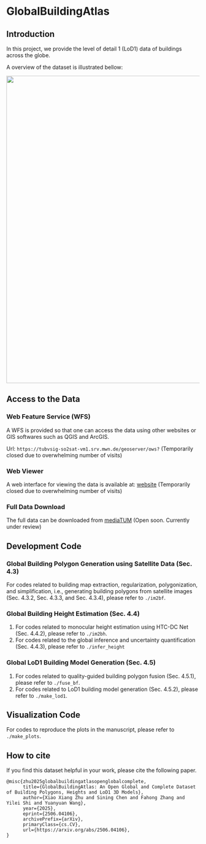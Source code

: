 # GlobalBuildingAtlas

## Introduction
In this project, we provide the level of detail 1 (LoD1) data of buildings across the globe.

A overview of the dataset is illustrated bellow:

<img src="figures/overview.png" width="800">


## Access to the Data
### Web Feature Service (WFS)
A WFS is provided so that one can access the data using other websites or GIS softwares such as QGIS and ArcGIS.

Url: `https://tubvsig-so2sat-vm1.srv.mwn.de/geoserver/ows?` (Temporarily closed due to overwhelming number of visits)

### Web Viewer
A web interface for viewing the data is available at: [website](https://tubvsig-so2sat-vm1.srv.mwn.de) (Temporarily closed due to overwhelming number of visits)

### Full Data Download
The full data can be downloaded from [mediaTUM](https://mediatum.ub.tum.de/178230) (Open soon. Currently under review)

## Development Code
### Global Building Polygon Generation using Satellite Data (Sec. 4.3)
For codes related to building map extraction, regularization, polygonization, and simplification, i.e., generating building polygons from satellite images (Sec. 4.3.2, Sec. 4.3.3, and Sec. 4.3.4), please refer to `./im2bf`.

### Global Building Height Estimation (Sec. 4.4)
1. For codes related to monocular height estimation using HTC-DC Net (Sec. 4.4.2), please refer to `./im2bh`.
2. For codes related to the global inference and uncertainty quantification (Sec. 4.4.3), please refer to `./infer_height`

### Global LoD1 Building Model Generation (Sec. 4.5)
1. For codes related to quality-guided building polygon fusion (Sec. 4.5.1), please refer to `./fuse_bf`.
2. For codes related to LoD1 building model generation (Sec. 4.5.2), please refer to `./make_lod1`.

## Visualization Code
For codes to reproduce the plots in the manuscript, please refer to `./make_plots`.

## How to cite
If you find this dataset helpful in your work, please cite the following paper.
```
@misc{zhu2025globalbuildingatlasopenglobalcomplete,
      title={GlobalBuildingAtlas: An Open Global and Complete Dataset of Building Polygons, Heights and LoD1 3D Models}, 
      author={Xiao Xiang Zhu and Sining Chen and Fahong Zhang and Yilei Shi and Yuanyuan Wang},
      year={2025},
      eprint={2506.04106},
      archivePrefix={arXiv},
      primaryClass={cs.CV},
      url={https://arxiv.org/abs/2506.04106}, 
}
```
